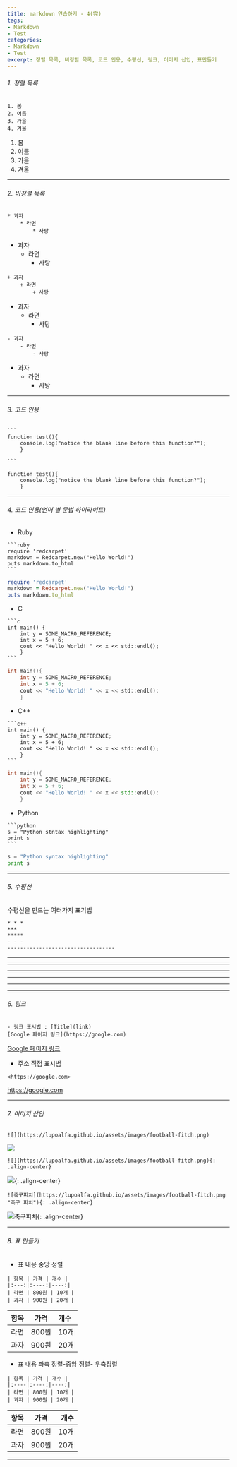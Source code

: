 ```yaml
---
title: markdown 연습하기 - 4(完)
tags:
- Markdown
- Test
categories:
- Markdown
- Test
excerpt: 정렬 목록, 비정렬 목록, 코드 인용, 수평선, 링크, 이미지 삽입, 표만들기
---
```


###### 1. 정렬 목록

```
1. 봄
2. 여름
3. 가을
4. 겨울
```
1.  봄
2.  여름
3. 가을
4.  겨울


---
###### 2. 비정렬 목록
```
* 과자
	* 라면
		* 사탕
```

* 과자
	* 라면
		* 사탕

```
+ 과자
	+ 라면
		+ 사탕
```

+ 과자
	+ 라면
		+ 사탕

```
- 과자
	- 라면
		- 사탕
```

- 과자
	- 라면
		- 사탕

---
###### 3. 코드 인용
~~~
```
function test(){
	console.log("notice the blank line before this function?");
	}

```
~~~

```
function test(){
	console.log("notice the blank line before this function?");
	}
```

---
###### 4. 코드 인용(언어 별 문법 하이라이트)
- Ruby

~~~
```ruby
require 'redcarpet'
markdown = Redcarpet.new("Hello World!")
puts markdown.to_html
```
~~~
```ruby
require 'redcarpet'
markdown = Redcarpet.new("Hello World!")
puts markdown.to_html
```

- C

~~~
```c
int main() {
	int y = SOME_MACRO_REFERENCE;
	int x = 5 + 6;
	cout << "Hello World! " << x << std::endl();
	}
```
~~~
```c
int main(){
	int y = SOME_MACRO_REFERENCE;
	int x = 5 + 6;
	cout << "Hello World! " << x << std::endl():
	}
```
- C++

~~~
```c++
int main() {
	int y = SOME_MACRO_REFERENCE;
	int x = 5 + 6;
	cout << "Hello World! " << x << std::endl();
	}
```
~~~
```c++
int main(){
	int y = SOME_MACRO_REFERENCE;
	int x = 5 + 6;
	cout << "Hello World! " << x << std::endl():
	}
```
- Python

~~~
```python
s = "Python stntax highlighting"
print s
```
~~~

```python
s = "Python syntax highlighting"
print s
```
---
###### 5. 수평선
수평선을 만드는 여러가지 표기법
```
* * *
***
*****
- - - 
----------------------------------
```

* * *
***
*****
- - -
-----------------------------------------------------


---
###### 6. 링크

```
- 링크 표시법 : [Title](link)
[Google 페이지 링크](https://google.com)
```

[Google 페이지 링크](https://google.com)


* 주소 직접 표시법


```
<https://google.com>
```

<https://google.com>
	

---
###### 7. 이미지 삽입
```
![](https://lupoalfa.github.io/assets/images/football-fitch.png)
```

![](https://lupoalfa.github.io/assets/images/football-fitch.png)

```
![](https://lupoalfa.github.io/assets/images/football-fitch.png){: .align-center}
```

![](https://lupoalfa.github.io/assets/images/football-fitch.png){: .align-center}

```
![축구피치](https://lupoalfa.github.io/assets/images/football-fitch.png "축구 피치"){: .align-center}
```

![축구피치](https://lupoalfa.github.io/assets/images/football-fitch.png "축구 피치"){: .align-center}

---
###### 8. 표 만들기
* 표 내용 중앙 정렬

```
| 항목 | 가격 | 개수 |
|:---:|:----:|----:|
| 라면 | 800원 | 10개 |
| 과자 | 900원 | 20개 |
```

| 항목 | 가격 | 개수 |
|:---:|:----:|:----|
| 라면 | 800원 | 10개 |
| 과자 | 900원 | 20개 |

* 표 내용 좌측 정렬-중앙 정렬- 우측정렬

```
| 항목 | 가격 | 개수 |
|:----|:----:|----:|
| 라면 | 800원 | 10개 |
| 과자 | 900원 | 20개 |
```

| 항목 | 가격 | 개수 |
|:----|:----:|----:|
| 라면 | 800원 | 10개 |
| 과자 | 900원 | 20개 |

---
